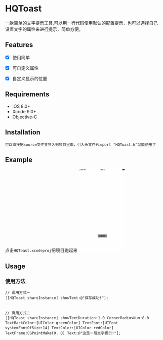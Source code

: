 # HQToast
一款简单的文字提示工具,可以用一行代码使用默认的配置提示，也可以选择自己设置文字的属性来进行提示，简单方便。

## Features
- [x] 使用简单
- [x] 可自定义属性
- [x] 自定义显示的位置
 
 
## Requirements
* iOS 8.0+
* Xcode 9.0+
* Objective-C


## Installation
 `可以直接把source文件夹导入到项目里面，引入头文件#import "HQToast.h”就能使用了`


## Example
 点击`HQToast.xcodeproj`把项目跑起来
<img src="https://github.com/KDtrey35/HQToast/blob/master/Images/1.gif" width="30%" height="30%">


## Usage
### 使用方法
```
// 调用方式一
[[HQToast shareInstance] showText:@"保存成功!"];


// 调用方式二
[[HQToast shareInstance] showTextDuration:1.0 CornerRadiusNum:8.0 TextBackColor:[UIColor greenColor] TextFont:[UIFont systemFontOfSize:14] TextColor:[UIColor redColor] TextFrame:CGPointMake(0, 0) Text:@"这是一段文字提示!"];
```



